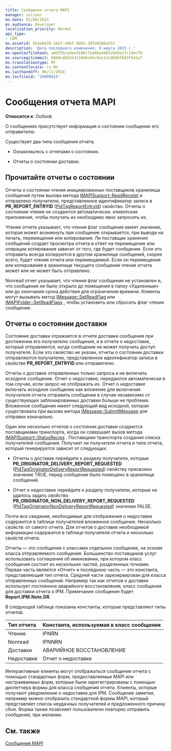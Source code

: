 ```yaml
---
title: Сообщения отчета MAPI
manager: soliver
ms.date: 03/09/2015
ms.audience: Developer
localization_priority: Normal
api_type:
- COM
ms.assetid: 824eb670-16b7-49bf-9992-39fe0586a552
description: 'Дата последнего изменения: 9 марта 2015 г.'
ms.openlocfilehash: addf93cadae418017a40ba448328d2e1fc1decf6
ms.sourcegitcommit: 9d60cd82b5413446e5bc8ace2cd689f683fb41a7
ms.translationtype: MT
ms.contentlocale: ru-RU
ms.lasthandoff: 06/11/2018
ms.locfileid: "19809815"
---
```

# <a name="mapi-report-messages"></a>Сообщения отчета MAPI

  
  
**Относится к**: Outlook 
  
О сообщениях присутствует информация о состоянии сообщение его отправителю.
  
Существует два типа сообщения отчета.
  
- Ознакомьтесь с отчетами о состоянии.
    
- Отчеты о состоянии доставки.
    
## <a name="read-status-reports"></a>Прочитайте отчеты о состоянии

Отчеты о состоянии чтения инициированных поставщиков хранилища сообщений путем вызова метода [IMAPISupport::ReadReceipt](imapisupport-readreceipt.md) и отправлено получателю, представленное идентификатор записи в **PR_REPORT_ENTRYID** ([PidTagReportEntryId](pidtagreportentryid-canonical-property.md)) свойство. Отчеты о состоянии чтения не создаются автоматически. клиентские приложения, чтобы получать их необходимо явно запросить их.
  
Чтение отчета указывает, что чтения флаг сообщение имеет значение, которая может возникнуть при сообщение открывается, при выводе на печать, перемещения или копирования. Ли поставщик хранения сообщений создает просмотра отчета в ответ на перемещение или операции копирования зависит от того, где будет сообщение. Если это отправить всегда копируются в другом хранилище сообщений, скорее всего, будет чтения отчета или перемещаемой. Если он перемещения или копирования в хранилище текущего сообщения чтения отчета может или не может быть отправлено. 
  
Nonread отчет указывает, что чтения флаг сообщения не установлен и, что сообщение не было открыто до помещения в папку «Удаленные» или до окончания срока действия для ограничения времени. Клиенты могут вызывать метод [IMessage::SetReadFlag](imessage-setreadflag.md) или [IMAPIFolder::SetReadFlags](imapifolder-setreadflags.md) , чтобы установить или сбросить флаг чтения сообщения. 
  
## <a name="delivery-status-reports"></a>Отчеты о состоянии доставки

Состояние доставки отражается в отчете доставки сообщения при достижении его получателю сообщения, и в отчете о недоставке, который отправляется, когда сообщение не может получить доступ получателя. Если это свойство не указан, отчеты о состоянии доставки отправляются получателю, представленное идентификатор записи в свойстве **PR_REPORT_ENTRYID** или отправителю. 
  
Отчеты о доставке отправленных только запроса и не включать исходное сообщение. Отчет о недоставке, передаются автоматически в том случае, если запрос не отображать их. Отчет о недоставке включать исходное сообщение как вложение для включения получателя отчета отправить сообщение в случае независимо от существующих заблокированных доставки больше не проблема. Вложенное сообщение имеет следующий вид исходной, которая существовала при вызове метода [IMessage::SubmitMessage](imessage-submitmessage.md) для отправки изначально. 
  
Один или несколько отчетов о состоянии доставки создаются поставщиками транспорта, когда он совершает вызов метода [IMAPISupport::StatusRecips](imapisupport-statusrecips.md) . Поставщики транспорта создания списка получателей сообщения. Получает ли получателя отчета и типа отчета, который генерируется зависит от следующих: 
  
- Отчеты о доставке перейдите к разделу получатели, которые **PR_ORIGINATOR_DELIVERY_REPORT_REQUESTED** ([PidTagOriginatorDeliveryReportRequested](pidtagoriginatordeliveryreportrequested-canonical-property.md)) свойству присвоено значение TRUE, перед сообщение было помещено в хранилище сообщений.
    
- Отчет о недоставке перейдите к разделу получатели, которые не удалось задать свойство **PR_ORIGINATOR_NON_DELIVERY_REPORT_REQUESTED** ([PidTagOriginatorNonDeliveryReportRequested](pidtagoriginatornondeliveryreportrequested-canonical-property.md)) значение FALSE. 
    
Почти все сведения, необходимые для отображения о недоставке содержится в таблице получателей вложенное сообщение. Несколько свойств: от самого отчета. Для отчетов о доставке необходимой информации содержится в таблице получателя отчета и несколько свойств отчета. 
  
Отчеты — это сообщения с классами отдельное сообщение, на основе класса отправляемого сообщения. Большинство поставщиков услуг использовать соглашение об именовании, при котором класс сообщения состоит из нескольких частей, разделенных точками. Первая часть является «Отчет» и последнюю часть — это константа, представляющий тип отчета. Средней части зарезервирован для класса отправленных сообщений. Например так как отчетов о доставке использует постоянное аварийного восстановления, класс сообщения для доставки отчета о IPM. Примечание сообщение будет **Report.IPM.Note.DR**.
  
В следующей таблице показаны константы, которые представляют типы отчетов.
  
|**Тип отчета**|**Константа, используемая в класс сообщения**|
|:-----|:-----|
|Чтение  <br/> |IPNRN  <br/> |
|Nonread  <br/> |IPNNRN  <br/> |
|Доставки  <br/> |АВАРИЙНОЕ ВОССТАНОВЛЕНИЕ  <br/> |
|Недоставке  <br/> |Отчет о недоставке  <br/> |
   
Интерактивные клиенты могут отображаться сообщения отчета с помощью стандартных форм, предоставляемые MAPI или настраиваемых форм, которые были зарегистрированы с помощью диспетчера формы для класса сообщения отчета. Клиенты, которые получают уведомление о недоставке для IPM. Сообщение заметки, например можно отобразить стандартной формы MAPI, который представляет список неудачных получателей и предложенного причину сбоя. Форма также позволяет пользователю повторно отправить сообщения, при желании. 
  
## <a name="see-also"></a>См. также



[Сообщения MAPI](mapi-messages.md)

